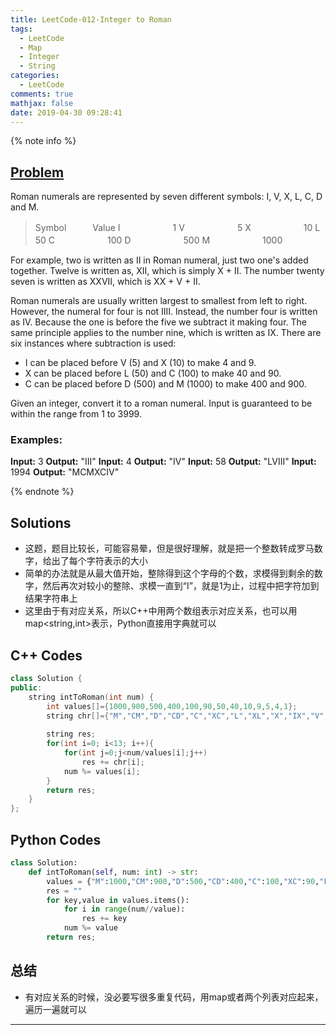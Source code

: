 ```yaml
---
title: LeetCode-012-Integer to Roman
tags:
  - LeetCode
  - Map
  - Integer
  - String
categories:
  - LeetCode
comments: true
mathjax: false
date: 2019-04-30 09:28:41
---
```


<meta name="referrer" content="no-referrer" />

{% note info %}
## [Problem](https://leetcode.com/problems/integer-to-roman/)   
Roman numerals are represented by seven different symbols: I, V, X, L, C, D and M.
> Symbol　　　Value
> I　　　　　　1
> V　　　　　　5
> X　　　　　　10
> L　　　　　　50
> C　　　　　　100
> D　　　　　　500
> M　　　　　　1000

For example, two is written as II in Roman numeral, just two one's added together. Twelve is written as, XII, which is simply X + II. The number twenty seven is written as XXVII, which is XX + V + II.

Roman numerals are usually written largest to smallest from left to right. However, the numeral for four is not IIII. Instead, the number four is written as IV. Because the one is before the five we subtract it making four. The same principle applies to the number nine, which is written as IX. There are six instances where subtraction is used:

- I can be placed before V (5) and X (10) to make 4 and 9. 
- X can be placed before L (50) and C (100) to make 40 and 90. 
- C can be placed before D (500) and M (1000) to make 400 and 900.

Given an integer, convert it to a roman numeral. Input is guaranteed to be within the range from 1 to 3999.

### Examples:
**Input:** 3
**Output:** "III"
**Input:** 4
**Output:** "IV"
**Input:** 58
**Output:** "LVIII"
**Input:** 1994
**Output:** "MCMXCIV"

{% endnote %}
<!--more-->

## Solutions
- 这题，题目比较长，可能容易晕，但是很好理解，就是把一个整数转成罗马数字，给出了每个字符表示的大小
- 简单的办法就是从最大值开始，整除得到这个字母的个数，求模得到剩余的数字，然后再次对较小的整除、求模一直到“I”，就是1为止，过程中把字符加到结果字符串上
- 这里由于有对应关系，所以C++中用两个数组表示对应关系，也可以用map<string,int>表示，Python直接用字典就可以


## C++ Codes

```C++
class Solution {
public:
    string intToRoman(int num) {
        int values[]={1000,900,500,400,100,90,50,40,10,9,5,4,1};
        string chr[]={"M","CM","D","CD","C","XC","L","XL","X","IX","V","IV","I"};
        
        string res;
        for(int i=0; i<13; i++){
            for(int j=0;j<num/values[i];j++)
                res += chr[i];
            num %= values[i];
        }
        return res;
    }
};
```

## Python Codes

```python
class Solution:
    def intToRoman(self, num: int) -> str:
        values = {"M":1000,"CM":900,"D":500,"CD":400,"C":100,"XC":90,"L":50,"XL":40,"X":10,"IX":9,"V":5,"IV":4,"I":1}
        res = ""
        for key,value in values.items():
            for i in range(num//value):
                res += key
            num %= value                
        return res;
```

## 总结
- 有对应关系的时候，没必要写很多重复代码，用map或者两个列表对应起来，遍历一遍就可以 


------
